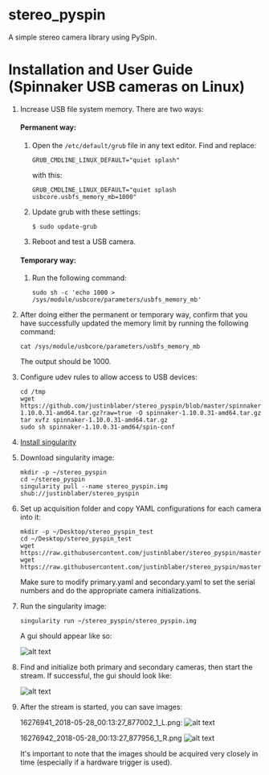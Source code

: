 # stereo_pyspin
A simple stereo camera library using PySpin.

# Installation and User Guide (Spinnaker USB cameras on Linux)

1) Increase USB file system memory. There are two ways:

   #### Permanent way:

   1. Open the `/etc/default/grub` file in any text editor. Find and replace:
    
      `GRUB_CMDLINE_LINUX_DEFAULT="quiet splash"`
    
      with this:
   
      `GRUB_CMDLINE_LINUX_DEFAULT="quiet splash usbcore.usbfs_memory_mb=1000"`

   2. Update grub with these settings:

      `$ sudo update-grub`

   3. Reboot and test a USB camera.

   #### Temporary way:

   1. Run the following command:

      `sudo sh -c 'echo 1000 > /sys/module/usbcore/parameters/usbfs_memory_mb'`

2) After doing either the permanent or temporary way, confirm that you have successfully updated the memory limit by running the following command:

   `cat /sys/module/usbcore/parameters/usbfs_memory_mb`
   
   The output should be 1000.
   
3) Configure udev rules to allow access to USB devices:
   
   ```
   cd /tmp
   wget https://github.com/justinblaber/stereo_pyspin/blob/master/spinnaker-1.10.0.31-amd64.tar.gz?raw=true -O spinnaker-1.10.0.31-amd64.tar.gz
   tar xvfz spinnaker-1.10.0.31-amd64.tar.gz
   sudo sh spinnaker-1.10.0.31-amd64/spin-conf
   ```

4) [Install singularity](https://singularity.lbl.gov/install-linux)

5) Download singularity image:

   ```
   mkdir -p ~/stereo_pyspin
   cd ~/stereo_pyspin
   singularity pull --name stereo_pyspin.img shub://justinblaber/stereo_pyspin
   ```

6) Set up acquisition folder and copy YAML configurations for each camera into it:

   ```
   mkdir -p ~/Desktop/stereo_pyspin_test
   cd ~/Desktop/stereo_pyspin_test
   wget https://raw.githubusercontent.com/justinblaber/stereo_pyspin/master/primary.yaml
   wget https://raw.githubusercontent.com/justinblaber/stereo_pyspin/master/secondary.yaml
   ```
   
   Make sure to modify primary.yaml and secondary.yaml to set the serial numbers and do the appropriate camera initializations.
   
7) Run the singularity image:

   `singularity run ~/stereo_pyspin/stereo_pyspin.img`
   
   A gui should appear like so:

   ![alt text](https://i.imgur.com/7G2QBhH.png)
   
8) Find and initialize both primary and secondary cameras, then start the stream. If successful, the gui should look like:

   ![alt text](https://i.imgur.com/hamwPeE.png)
   
9) After the stream is started, you can save images:

   16276941_2018-05-28_00:13:27_877002_1_L.png:
    ![alt text](https://i.imgur.com/6F49APZ.jpg)
    
   16276942_2018-05-28_00:13:27_877956_1_R.png 
    ![alt text](https://i.imgur.com/mbcDm3l.jpg)
    
   It's important to note that the images should be acquired very closely in time (especially if a hardware trigger is used). 

   
